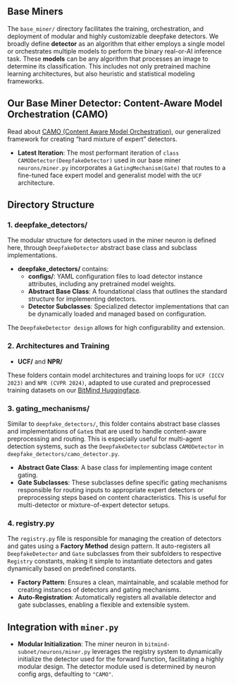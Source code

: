 ## Base Miners

The `base_miner/` directory facilitates the training, orchestration, and deployment of modular and highly customizable deepfake detectors.
We broadly define **detector** as an algorithm that either employs a single model or orchestrates multiple models to perform the binary real-or-AI inference task. These **models** can be any algorithm that processes an image to determine its classification. This includes not only pretrained machine learning architectures, but also heuristic and statistical modeling frameworks.

## Our Base Miner Detector: Content-Aware Model Orchestration (CAMO)

Read about [CAMO (Content Aware Model Orchestration)](https://bitmindlabs.notion.site/CAMO-Content-Aware-Model-Orchestration-CAMO-Framework-for-Deepfake-Detection-43ef46a0f9de403abec7a577a45cd075), our generalized framework for creating “hard mixture of expert” detectors.

- **Latest Iteration**: The most performant iteration of `class CAMODetector(DeepfakeDetector)` used in our base miner `neurons/miner.py` incorporates a `GatingMechanism(Gate)` that routes to a fine-tuned face expert model and generalist model with the `UCF` architecture.

## Directory Structure

### 1. deepfake_detectors/
The modular structure for detectors used in the miner neuron is defined here, through `DeepfakeDetector` abstract base class and subclass implementations.

- **deepfake_detectors/** contains:
  - **configs/**: YAML configuration files to load detector instance attributes, including any pretrained model weights.
  - **Abstract Base Class**: A foundational class that outlines the standard structure for implementing detectors.
  - **Detector Subclasses**: Specialized detector implementations that can be dynamically loaded and managed based on configuration.

The `DeepfakeDetector design` allows for high configurability and extension.

### 2. Architectures and Training
- **UCF/** and **NPR/**

These folders contain model architectures and training loops for `UCF (ICCV 2023)` and `NPR (CVPR 2024)`, adapted to use curated and preprocessed training datasets on our [BitMind Huggingface](https://huggingface.co/bitmind).

### 3. gating_mechanisms/
Similar to `deepfake_detectors/`, this folder contains abstract base classes and implementations of `Gate`s that are used to handle content-aware preprocessing and routing. This is especially useful for multi-agent detection systems, such as the `DeepfakeDetector` subclass `CAMODetector` in `deepfake_detectors/camo_detector.py`.

- **Abstract Gate Class**: A base class for implementing image content gating.
- **Gate Subclasses**: These subclasses define specific gating mechanisms responsible for routing inputs to appropriate expert detectors or preprocessing steps based on content characteristics. This is useful for multi-detector or mixture-of-expert detector setups.

### 4. registry.py
The `registry.py` file is responsible for managing the creation of detectors and gates using a **Factory Method** design pattern. It auto-registers all `DeepfakeDetector` and `Gate` subclasses from their subfolders to respective `Registry` constants, making it simple to instantiate detectors and gates dynamically based on predefined constants.

- **Factory Pattern**: Ensures a clean, maintainable, and scalable method for creating instances of detectors and gating mechanisms.
- **Auto-Registration**: Automatically registers all available detector and gate subclasses, enabling a flexible and extensible system.

## Integration with `miner.py`

- **Modular Initialization**: The miner neuron in `bitmind-subnet/neurons/miner.py` leverages the registry system to dynamically initialize the detector used for the forward function, facilitating a highly modular design. The detector module used is determined by neuron config args, defaulting to `"CAMO"`.